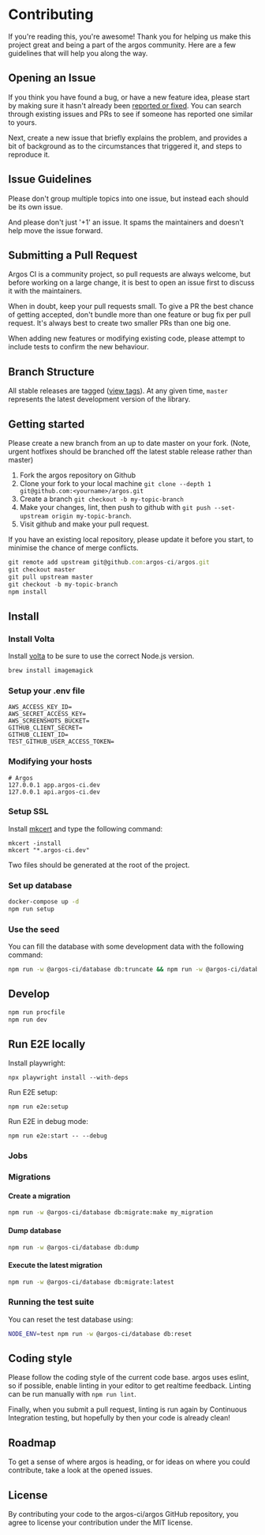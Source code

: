 # Contributing

If you're reading this, you're awesome!
Thank you for helping us make this project great and being a part of the argos community. Here are a few guidelines that will help you along the way.

## Opening an Issue

If you think you have found a bug, or have a new feature idea, please start by making sure it hasn't already been [reported or fixed](https://github.com/argos-ci/argos/issues?utf8=%E2%9C%93&q=is%3Aopen+is%3Aclosed).
You can search through existing issues and PRs to see if someone has reported one similar to yours.

Next, create a new issue that briefly explains the problem, and provides a bit of background as to the circumstances that triggered it, and steps to reproduce it.

## Issue Guidelines

Please don't group multiple topics into one issue, but instead each should be its own issue.

And please don't just '+1' an issue. It spams the maintainers and doesn't help move the issue forward.

## Submitting a Pull Request

Argos CI is a community project, so pull requests are always welcome, but before working on a large change, it is best to open an issue first to discuss it with the maintainers.

When in doubt, keep your pull requests small.
To give a PR the best chance of getting accepted, don't bundle more than one feature or bug fix per pull request.
It's always best to create two smaller PRs than one big one.

When adding new features or modifying existing code, please attempt to include tests to confirm the new behaviour.

## Branch Structure

All stable releases are tagged ([view tags](https://github.com/argos-ci/argos/tags)).
At any given time, `master` represents the latest development version of the library.

## Getting started

Please create a new branch from an up to date master on your fork. (Note, urgent hotfixes should be branched off the latest stable release rather than master)

1. Fork the argos repository on Github
2. Clone your fork to your local machine `git clone --depth 1 git@github.com:<yourname>/argos.git`
3. Create a branch `git checkout -b my-topic-branch`
4. Make your changes, lint, then push to github with `git push --set-upstream origin my-topic-branch`.
5. Visit github and make your pull request.

If you have an existing local repository, please update it before you start, to minimise the chance of merge conflicts.

```js
git remote add upstream git@github.com:argos-ci/argos.git
git checkout master
git pull upstream master
git checkout -b my-topic-branch
npm install
```

## Install

### Install Volta

Install [volta](https://volta.sh/) to be sure to use the correct Node.js version.

```sh
brew install imagemagick
```

### Setup your .env file

```
AWS_ACCESS_KEY_ID=
AWS_SECRET_ACCESS_KEY=
AWS_SCREENSHOTS_BUCKET=
GITHUB_CLIENT_SECRET=
GITHUB_CLIENT_ID=
TEST_GITHUB_USER_ACCESS_TOKEN=
```

### Modifying your hosts

```
# Argos
127.0.0.1 app.argos-ci.dev
127.0.0.1 api.argos-ci.dev
```

### Setup SSL

Install [mkcert](https://github.com/FiloSottile/mkcert) and type the following command:

```
mkcert -install
mkcert "*.argos-ci.dev"
```

Two files should be generated at the root of the project.

### Set up database

```sh
docker-compose up -d
npm run setup
```

### Use the seed

You can fill the database with some development data with the following command:

```sh
npm run -w @argos-ci/database db:truncate && npm run -w @argos-ci/database db:seed
```

## Develop

```sh
npm run procfile
npm run dev
```

## Run E2E locally

Install playwright:

```
npx playwright install --with-deps
```

Run E2E setup:

```
npm run e2e:setup
```

Run E2E in debug mode:

```
npm run e2e:start -- --debug
```

### Jobs

### Migrations

#### Create a migration

```sh
npm run -w @argos-ci/database db:migrate:make my_migration
```

#### Dump database

```sh
npm run -w @argos-ci/database db:dump
```

#### Execute the latest migration

```sh
npm run -w @argos-ci/database db:migrate:latest
```

### Running the test suite

You can reset the test database using:

```sh
NODE_ENV=test npm run -w @argos-ci/database db:reset
```

## Coding style

Please follow the coding style of the current code base. argos uses eslint, so if possible, enable linting in your editor to get realtime feedback.
Linting can be run manually with `npm run lint`.

Finally, when you submit a pull request, linting is run again by Continuous Integration testing, but hopefully by then your code is already clean!

## Roadmap

To get a sense of where argos is heading, or for ideas on where you could contribute, take a look at the opened issues.

## License

By contributing your code to the argos-ci/argos GitHub repository, you agree to license your contribution under the MIT license.
